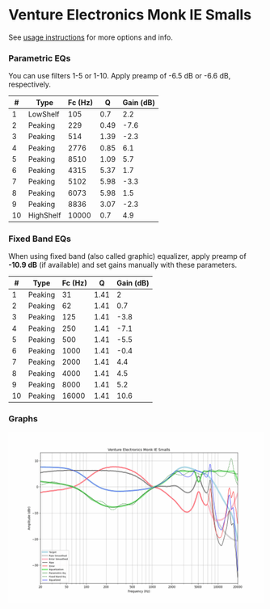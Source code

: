 # Venture Electronics Monk IE Smalls
See [usage instructions](https://github.com/jaakkopasanen/AutoEq#usage) for more options and info.

### Parametric EQs
You can use filters 1-5 or 1-10. Apply preamp of -6.5 dB or -6.6 dB, respectively.

|   # | Type      |   Fc (Hz) |    Q |   Gain (dB) |
|-----|-----------|-----------|------|-------------|
|   1 | LowShelf  |       105 | 0.7  |         2.2 |
|   2 | Peaking   |       229 | 0.49 |        -7.6 |
|   3 | Peaking   |       514 | 1.39 |        -2.3 |
|   4 | Peaking   |      2776 | 0.85 |         6.1 |
|   5 | Peaking   |      8510 | 1.09 |         5.7 |
|   6 | Peaking   |      4315 | 5.37 |         1.7 |
|   7 | Peaking   |      5102 | 5.98 |        -3.3 |
|   8 | Peaking   |      6073 | 5.98 |         1.5 |
|   9 | Peaking   |      8836 | 3.07 |        -2.3 |
|  10 | HighShelf |     10000 | 0.7  |         4.9 |

### Fixed Band EQs
When using fixed band (also called graphic) equalizer, apply preamp of **-10.9 dB** (if available) and set gains manually with these parameters.

|   # | Type    |   Fc (Hz) |    Q |   Gain (dB) |
|-----|---------|-----------|------|-------------|
|   1 | Peaking |        31 | 1.41 |         2   |
|   2 | Peaking |        62 | 1.41 |         0.7 |
|   3 | Peaking |       125 | 1.41 |        -3.8 |
|   4 | Peaking |       250 | 1.41 |        -7.1 |
|   5 | Peaking |       500 | 1.41 |        -5.5 |
|   6 | Peaking |      1000 | 1.41 |        -0.4 |
|   7 | Peaking |      2000 | 1.41 |         4.4 |
|   8 | Peaking |      4000 | 1.41 |         4.5 |
|   9 | Peaking |      8000 | 1.41 |         5.2 |
|  10 | Peaking |     16000 | 1.41 |        10.6 |

### Graphs
![](./Venture%20Electronics%20Monk%20IE%20Smalls.png)

